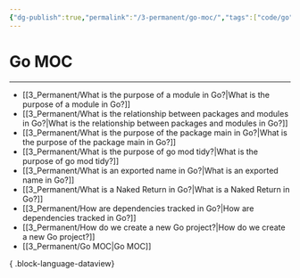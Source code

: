 ```yaml
---
{"dg-publish":true,"permalink":"/3-permanent/go-moc/","tags":["code/go"],"created":"2023-08-03T07:48:54.702-05:00","updated":"2023-09-05T14:31:12.720-05:00"}
---
```


# Go MOC
---
- [[3_Permanent/What is the purpose of a module in Go?\|What is the purpose of a module in Go?]]
- [[3_Permanent/What is the relationship between packages and modules in Go?\|What is the relationship between packages and modules in Go?]]
- [[3_Permanent/What is the purpose of the package main in Go?\|What is the purpose of the package main in Go?]]
- [[3_Permanent/What is the purpose of go mod tidy?\|What is the purpose of go mod tidy?]]
- [[3_Permanent/What is an exported name in Go?\|What is an exported name in Go?]]
- [[3_Permanent/What is a Naked Return in Go?\|What is a Naked Return in Go?]]
- [[3_Permanent/How are dependencies tracked in Go?\|How are dependencies tracked in Go?]]
- [[3_Permanent/How do we create a new Go project?\|How do we create a new Go project?]]
- [[3_Permanent/Go MOC\|Go MOC]]

{ .block-language-dataview}